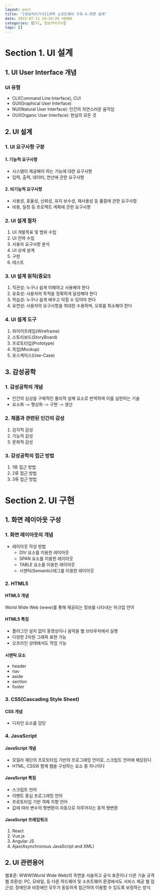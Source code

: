 ```yaml
---
layout: post
title: "[정보처리기사]1과목 소프트웨어 구축-4.화면 설계"
date: 2023-07-11 19:54:29 +0900
categories: [ETC, 정보처리기사]
tags: []
---
```


# Section 1. UI 설계

## 1. UI User Interface 개념

### UI 유형
- CLI(Command Line Interface), CUI
- GUI(Graphical User Interface)
- NUI(Natural User Interface): 인간의 자연스러운 움직임
- OUI(Organic User Interface): 현실의 모든 것

## 2. UI 설계
### 1. UI 요구사항 구분
#### 1. 기능적 요구사항
- 시스템이 제공해야 하는 기능에 대한 요구사항
- 입력, 출력, 데이터, 연산에 관한 요구사항
#### 2. 비기능적 요구사항
- 사용성, 효율성, 신뢰성, 유지 보수성, 재사용성 등 품질에 관한 요구사항
- 비용, 일정 등 프로젝트 계획에 관한 요구사항

### 2. UI 설계 절차
1. UI 개발목표 및 범위 수립
2. UI 전략 수립
3. 사용자 요구사항 분석
4. UI 상세 설계
5. 구현
6. 테스트

### 3. UI 설계 원칙(중요!)

1. 직관성: 누구나 쉽게 이해하고 사용해야 한다
2. 유효성: 사용자의 목적을 정확하게 달성해야 한다
3. 학습성: 누구나 쉽게 배우고 익힐 수 있어야 한다
4. 유연성: 사용자의 요구사항을 최대한 수용하며, 오류를 최소해야 한다


### 4. UI 설계 도구
1. 와이어프레임(Wireframe)
2. 스토리보드(StoryBoard)
3. 프로토타입(Prototype)
4. 목업(Mockup)
5. 유스케이스(Use-Case)


## 3. 감성공학
### 1. 감성공학의 개념
- 인간의 심상을 구체적인 물리적 설꼐 요소로 번역하여 이를 실현하는 기술
- 요소화 -> 형상화 -> 구현 -> 생산

### 2. 제품과 관련된 인간의 감성
1. 감각적 감성
2. 기능적 감성
3. 문화적 감성

### 3. 감성공학의 접근 방법
1. 1류 접근 방법
2. 2류 접근 방법
3. 3류 접근 방법


# Section 2. UI 구현

## 1. 화면 레이아웃 구성
### 1. 화면 레이아웃의 개념
- 레이아웃 작성 방법
	- DIV 요소를 이용한 레이아웃
	- SPAN 요소를 이용한 레이아웃
	- TABLE 요소를 이용한 레이아웃
	- 시맨틱(Semantic)태그를 이용한 레이아웃

### 2. HTML5
#### HTML5 개념
World Wide Web (www)를 통해 제공되는 정보를 나타내는 마크업 언어

#### HTML5 특징
- 플러그인 설치 없이 동영상이나 음악을 웹 브라우저에서 실행
- 다양한 2차원 그래픽 표현 가능
- 오프라인 상태에서도 작업 가능

#### 시맨틱 요소
- header
- nav
- aside
- section
- footer


### 3. CSS(Cascading Style Sheet)
#### CSS 개념
- 디자인 요소를 담당

### 4. JavaScript
#### JavaScript 개념
- 모질라 재단의 프로토타입 기반의 프로그래밍 언어로, 스크립트 언어에 해당된다
- HTML, CSS와 함께 웹을 구성하는 요소 중 하나이다

#### JavaScript 특징
- 스크립트 언어
- 이벤트 중심 프로그래밍 언어
- 프로토타입 기반 객체 지향 언어
- 값에 따라 변수의 형변환이 자동으로 이루어지는 동적 형변환

#### JavaScript 프레임워크
1. React
2. Vue.js
3. Angular JS
4. Ajax(Asynchronous JavaScript and XML)

## 2. UI 관련용어
웹표준: WWW(World Wide Web)의 측면을 서술하고 공식 표준이나 다른 기술 규격
웹 호환성: PC, 모바일, 등 다른 하드웨어 및 소프트웨어 환경에서도 서비스 제공
웹 접근성: 장애인과 비장애인 모두가 동등하게 접근하여 이용할 수 있도록 보장하는 방식